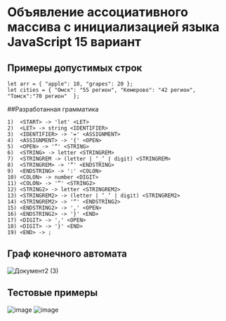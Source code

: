 # Объявление ассоциативного массива с инициализацией языка JavaScript 15 вариант
## Примеры допустимых строк
```JS
let arr = { "apple": 10, "grapes": 20 };
let cities = { "Омск": "55 регион", "Кемерово": "42 регион", "Томск":"70 регион"  };
```
##Разработанная грамматика
```
1)	<START> -> 'let' <LET>
2)	<LET> -> string <IDENTIFIER>
3)	<IDENTIFIER> -> '=' <ASSIGNMENT>
4)	<ASSIGNMENT> -> '{' <OPEN>
5)	<OPEN> -> '“' <STRING>
6)	<STRING> -> letter <STRINGREM>
7)	<STRINGREM -> (letter | ‘_’ | digit) <STRINGREM>
8)	<STRINGREM> -> '“' <ENDSTRING>
9)	<ENDSTRING> -> ':' <COLON>
10)	<COLON> -> number <DIGIT>
11)	<COLON> -> '“' <STRING2>
12)	<STRING2> -> letter <STRINGREM2>
13)	<STRINGREM2> -> (letter | ‘_’ | digit) <STRINGREM2>
14)	<STRINGREM2> -> '“' <ENDSTRING2>
15)	<ENDSTRING2> -> ',' <OPEN>
16)	<ENDSTRING2> -> '}' <END>
17)	<DIGIT> -> ',' <OPEN>
18)	<DIGIT> -> '}' <END>
19)	<END> -> ;
```
## Граф конечного автомата
![Документ2 (3)](https://github.com/IceArcher200/CompilerLab1/assets/82698823/8b2b7221-8e50-45e7-ab93-960958193f91)
## Тестовые примеры
![image](https://github.com/IceArcher200/CompilerLab1/assets/82698823/62581ce7-678c-4645-85a4-fa0596d1df95)
![image](https://github.com/IceArcher200/CompilerLab1/assets/82698823/1163e667-b537-4501-a6b3-052b171b90bc)








